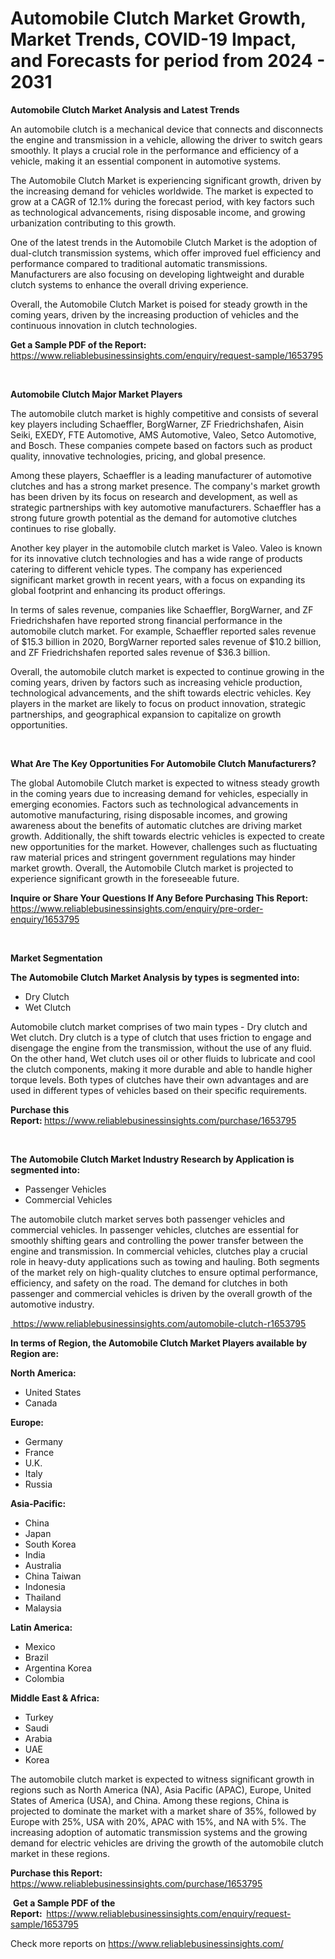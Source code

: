 <p><h1>Automobile Clutch Market Growth, Market Trends, COVID-19 Impact, and Forecasts for period from 2024 - 2031</h1></p><p><strong>Automobile Clutch Market Analysis and Latest Trends</strong></p>
<p><p>An automobile clutch is a mechanical device that connects and disconnects the engine and transmission in a vehicle, allowing the driver to switch gears smoothly. It plays a crucial role in the performance and efficiency of a vehicle, making it an essential component in automotive systems.</p><p>The Automobile Clutch Market is experiencing significant growth, driven by the increasing demand for vehicles worldwide. The market is expected to grow at a CAGR of 12.1% during the forecast period, with key factors such as technological advancements, rising disposable income, and growing urbanization contributing to this growth.</p><p>One of the latest trends in the Automobile Clutch Market is the adoption of dual-clutch transmission systems, which offer improved fuel efficiency and performance compared to traditional automatic transmissions. Manufacturers are also focusing on developing lightweight and durable clutch systems to enhance the overall driving experience.</p><p>Overall, the Automobile Clutch Market is poised for steady growth in the coming years, driven by the increasing production of vehicles and the continuous innovation in clutch technologies.</p></p>
<p><strong>Get a Sample PDF of the Report:&nbsp;</strong> <a href="https://www.reliablebusinessinsights.com/enquiry/request-sample/1653795">https://www.reliablebusinessinsights.com/enquiry/request-sample/1653795</a></p>
<p>&nbsp;</p>
<p><strong>Automobile Clutch Major Market Players</strong></p>
<p><p>The automobile clutch market is highly competitive and consists of several key players including Schaeffler, BorgWarner, ZF Friedrichshafen, Aisin Seiki, EXEDY, FTE Automotive, AMS Automotive, Valeo, Setco Automotive, and Bosch. These companies compete based on factors such as product quality, innovative technologies, pricing, and global presence.</p><p>Among these players, Schaeffler is a leading manufacturer of automotive clutches and has a strong market presence. The company's market growth has been driven by its focus on research and development, as well as strategic partnerships with key automotive manufacturers. Schaeffler has a strong future growth potential as the demand for automotive clutches continues to rise globally.</p><p>Another key player in the automobile clutch market is Valeo. Valeo is known for its innovative clutch technologies and has a wide range of products catering to different vehicle types. The company has experienced significant market growth in recent years, with a focus on expanding its global footprint and enhancing its product offerings.</p><p>In terms of sales revenue, companies like Schaeffler, BorgWarner, and ZF Friedrichshafen have reported strong financial performance in the automobile clutch market. For example, Schaeffler reported sales revenue of $15.3 billion in 2020, BorgWarner reported sales revenue of $10.2 billion, and ZF Friedrichshafen reported sales revenue of $36.3 billion.</p><p>Overall, the automobile clutch market is expected to continue growing in the coming years, driven by factors such as increasing vehicle production, technological advancements, and the shift towards electric vehicles. Key players in the market are likely to focus on product innovation, strategic partnerships, and geographical expansion to capitalize on growth opportunities.</p></p>
<p>&nbsp;</p>
<p><strong>What Are The Key Opportunities For Automobile Clutch Manufacturers?</strong></p>
<p><p>The global Automobile Clutch market is expected to witness steady growth in the coming years due to increasing demand for vehicles, especially in emerging economies. Factors such as technological advancements in automotive manufacturing, rising disposable incomes, and growing awareness about the benefits of automatic clutches are driving market growth. Additionally, the shift towards electric vehicles is expected to create new opportunities for the market. However, challenges such as fluctuating raw material prices and stringent government regulations may hinder market growth. Overall, the Automobile Clutch market is projected to experience significant growth in the foreseeable future.</p></p>
<p><strong>Inquire or Share Your Questions If Any Before Purchasing This Report:</strong> <a href="https://www.reliablebusinessinsights.com/enquiry/pre-order-enquiry/1653795">https://www.reliablebusinessinsights.com/enquiry/pre-order-enquiry/1653795</a></p>
<p>&nbsp;</p>
<p><strong>Market Segmentation</strong></p>
<p><strong>The Automobile Clutch Market Analysis by types is segmented into:</strong></p>
<p><ul><li>Dry Clutch</li><li>Wet Clutch</li></ul></p>
<p><p>Automobile clutch market comprises of two main types - Dry clutch and Wet clutch. Dry clutch is a type of clutch that uses friction to engage and disengage the engine from the transmission, without the use of any fluid. On the other hand, Wet clutch uses oil or other fluids to lubricate and cool the clutch components, making it more durable and able to handle higher torque levels. Both types of clutches have their own advantages and are used in different types of vehicles based on their specific requirements.</p></p>
<p><strong>Purchase this Report:&nbsp;</strong><a href="https://www.reliablebusinessinsights.com/purchase/1653795">https://www.reliablebusinessinsights.com/purchase/1653795</a></p>
<p>&nbsp;</p>
<p><strong>The Automobile Clutch Market Industry Research by Application is segmented into:</strong></p>
<p><ul><li>Passenger Vehicles</li><li>Commercial Vehicles</li></ul></p>
<p><p>The automobile clutch market serves both passenger vehicles and commercial vehicles. In passenger vehicles, clutches are essential for smoothly shifting gears and controlling the power transfer between the engine and transmission. In commercial vehicles, clutches play a crucial role in heavy-duty applications such as towing and hauling. Both segments of the market rely on high-quality clutches to ensure optimal performance, efficiency, and safety on the road. The demand for clutches in both passenger and commercial vehicles is driven by the overall growth of the automotive industry.</p></p>
<p><a href="https://www.reliablebusinessinsights.com/automobile-clutch-r1653795">&nbsp;https://www.reliablebusinessinsights.com/automobile-clutch-r1653795</a></p>
<p><strong>In terms of Region, the Automobile Clutch Market Players available by Region are:</strong></p>
<p>
    <p> <strong> North America: </strong>
        <ul>
            <li>United States</li>
            <li>Canada</li>
        </ul>
        </p> 
    <p> <strong> Europe: </strong>
        <ul>
            <li>Germany</li>
            <li>France</li>
            <li>U.K.</li>
            <li>Italy</li>
            <li>Russia</li>
        </ul>
        </p> 
    <p> <strong> Asia-Pacific: </strong>
        <ul>
            <li>China</li>
            <li>Japan</li>
            <li>South Korea</li>
            <li>India</li>
            <li>Australia</li>
            <li>China Taiwan</li>
            <li>Indonesia</li>
            <li>Thailand</li>
            <li>Malaysia</li>
        </ul>
        </p> 
    <p> <strong> Latin America: </strong>
        <ul>
            <li>Mexico</li>
            <li>Brazil</li>
            <li>Argentina Korea</li>
            <li>Colombia</li>
        </ul>
        </p> 
    <p> <strong> Middle East & Africa: </strong>
        <ul>
            <li>Turkey</li>
            <li>Saudi</li>
            <li>Arabia</li>
            <li>UAE</li>
            <li>Korea</li>
        </ul>
    </p>
    </p>
<p><p>The automobile clutch market is expected to witness significant growth in regions such as North America (NA), Asia Pacific (APAC), Europe, United States of America (USA), and China. Among these regions, China is projected to dominate the market with a market share of 35%, followed by Europe with 25%, USA with 20%, APAC with 15%, and NA with 5%. The increasing adoption of automatic transmission systems and the growing demand for electric vehicles are driving the growth of the automobile clutch market in these regions.</p></p>
<p><strong>Purchase this Report: </strong><a href="https://www.reliablebusinessinsights.com/purchase/1653795">https://www.reliablebusinessinsights.com/purchase/1653795</a></p>
<p>&nbsp;<strong>Get a Sample PDF of the Report:&nbsp;&nbsp;</strong><a href="https://www.reliablebusinessinsights.com/enquiry/request-sample/1653795">https://www.reliablebusinessinsights.com/enquiry/request-sample/1653795</a></p>
<p><strong></strong></p>
<p>Check more reports on <a href="https://www.reliablebusinessinsights.com/">https://www.reliablebusinessinsights.com/</a></p>